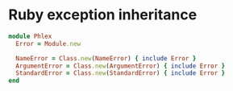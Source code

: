 # Ruby exception inheritance

```ruby
module Phlex
  Error = Module.new

  NameError = Class.new(NameError) { include Error }
  ArgumentError = Class.new(ArgumentError) { include Error }
  StandardError = Class.new(StandardError) { include Error }
end
```
